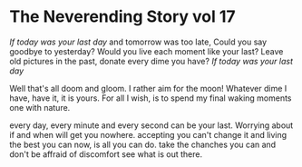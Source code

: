 # The Neverending Story vol 17

*If today was your last day* and tomorrow was too late,
Could you say goodbye to yesterday? Would you live each moment like your last?
Leave old pictures in the past, donate every dime you have? *If today was your last day*

Well that's all doom and gloom. I rather aim for the moon!
Whatever dime I have, have it, it is yours.
For all I wish, is to spend my final waking moments one with nature.

every day, every minute and every second can be your last. 
Worrying about if and when will get you nowhere. accepting you can't change it and living the best you can now, is all you can do. 
take the chanches you can and don't be affraid of discomfort see what is out there.
